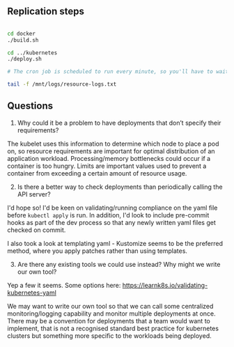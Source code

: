 ## Replication steps


```bash

cd docker
./build.sh

cd ../kubernetes
./deploy.sh

# The cron job is scheduled to run every minute, so you'll have to wait a bit before logs appear...

tail -f /mnt/logs/resource-logs.txt
```

## Questions

1. Why could it be a problem to have deployments that don’t specify their requirements?

The kubelet uses this information to determine which node to place a pod on, so resource requirements are important for optimal distribution of an application workload. Processing/memory bottlenecks could occur if a container is too hungry. Limits are important values used to prevent a container from exceeding a certain amount of resource usage.

2. Is there a better way to check deployments than periodically calling the API server?

I'd hope so! I'd be keen on validating/running compliance on the yaml file before `kubectl apply` is run. In addition, I'd look to include pre-commit hooks as part of the dev process so that any newly written yaml files get checked on commit.

I also took a look at templating yaml - Kustomize seems to be the preferred method, where you apply patches rather than using templates.

3. Are there any existing tools we could use instead? Why might we write our own tool?

Yep a few it seems. Some options here: https://learnk8s.io/validating-kubernetes-yaml

We may want to write our own tool so that we can call some centralized monitoring/logging capability and monitor multiple deployments at once. There may be a convention for deployments that a team would want to implement, that is not a recognised standard best practice for kubernetes clusters but something more specific to the workloads being deployed.